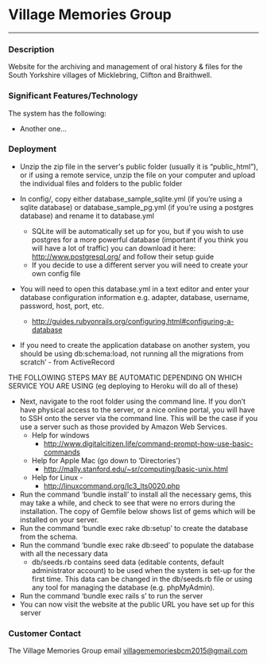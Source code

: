 # Village Memories Group
---

### Description
Website for the archiving and management of oral history & files for the South Yorkshire villages of Micklebring, Clifton and Braithwell.

### Significant Features/Technology
The system has the following:

* Another one...


### Deployment
* Unzip the zip file in the server's public folder (usually it is “public_html”), or if using a remote service, unzip the file on your computer and upload the individual files and folders to the public folder
* In config/, copy either database_sample_sqlite.yml (if you’re using a sqlite database) or database_sample_pg.yml (if you’re using a postgres database) and rename it to database.yml
    * SQLite will be automatically set up for you, but if you wish to use postgres for a more powerful database (important if you think you will have a lot of traffic) you can download it here: http://www.postgresql.org/ and follow their setup guide
    * If you decide to use a different server you will need to create your own config file

* You will need to open this database.yml in a text editor and enter your database configuration information e.g. adapter, database, username, password, host, port, etc.
    * http://guides.rubyonrails.org/configuring.html#configuring-a-database

* If you need to create the application database on another system, you should be using db:schema:load, not running all the migrations from scratch’ - from ActiveRecord

THE FOLLOWING STEPS MAY BE AUTOMATIC DEPENDING ON WHICH SERVICE YOU ARE USING (eg deploying to Heroku will do all of these)

* Next, navigate to the root folder using the command line. If you don’t have physical access to the server, or a nice online portal, you will have to SSH onto the server via the command line. This will be the case if you use a server such as those provided by Amazon Web Services.
    * Help for windows
        * http://www.digitalcitizen.life/command-prompt-how-use-basic-commands
    * Help for Apple Mac (go down to ‘Directories’)
        * http://mally.stanford.edu/~sr/computing/basic-unix.html
    * Help for Linux -
	    * http://linuxcommand.org/lc3_lts0020.php
* Run the command ‘bundle install’ to install all the necessary gems, this may take a while, and check to see that were no errors during the installation. The copy of Gemfile below shows list of gems which will be installed on your server.
* Run the command ‘bundle exec rake db:setup’ to create the database from the schema.
* Run the command ‘bundle exec rake db:seed’ to populate the database with all the necessary data
    * db/seeds.rb contains seed data (editable contents, default administrator account) to be used when the system is set-up for the first time. This data can be changed in the db/seeds.rb file or using any tool for managing the database (e.g. phpMyAdmin).
* Run the command ‘bundle exec rails s’ to run the server
* You can now visit the website at the public URL you have set up for this server


### Customer Contact
The Village Memories Group email
villagememoriesbcm2015@gmail.com
